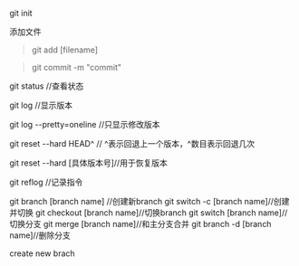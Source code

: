 git init

添加文件
 >git add [filename]

 >git commit -m "commit"

 git status //查看状态

 git log //显示版本

 git log --pretty=oneline //只显示修改版本

 git reset --hard HEAD^ // ^表示回退上一个版本，^数目表示回退几次

 git reset --hard [具体版本号]//用于恢复版本

 git reflog //记录指令

 git branch [branch name] //创建新branch
 git switch -c [branch name]//创建并切换
 git checkout [branch name]//切换branch
 git switch [branch name]//切换分支
 git merge [branch name]//和主分支合并
 git branch -d [branch name]//删除分支
 
 create new brach